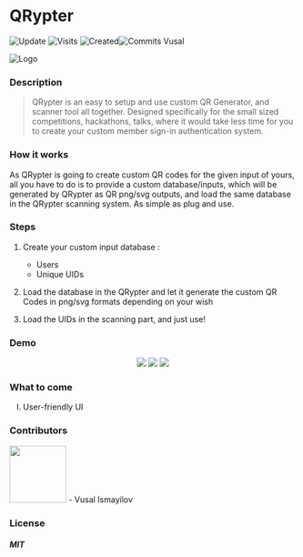  # QRypter
![Update](https://badges.pufler.dev/updated/woosal1337/QRypter) ![Visits](https://badges.pufler.dev/visits/woosal1337/QRypter) ![Created](https://badges.pufler.dev/created/woosal1337/QRypter)![Commits Vusal](https://badges.pufler.dev/commits/monthly/woosal1337)


![Logo](https://woosal.com/1337/crypterlogo.png)


 ### Description
 <blockquote>
QRypter is an easy to setup and use custom QR Generator, and scanner tool all together. Designed specifically for the small sized competitions, hackathons, talks, where it would take less time for you to create your custom member sign-in authentication system.
</blockquote>

### How it works
As QRypter is going to create custom QR codes for the given input of yours, all you have to do is to provide a custom database/inputs, which will be generated by QRypter as QR png/svg outputs, and load the same database in the QRypter scanning system. As simple as plug and use.

### Steps
1) Create your custom input database :
	- Users
	- Unique UIDs
	
2) Load the database in the QRypter and let it generate the custom QR Codes in png/svg formats depending on your wish
3) Load the UIDs in the scanning part, and just use!

### Demo
<p align="center">
	<img src="https://woosal.com/1337/woosal1337-yAYTUZxdlCQFmtUTrEksSFFRAoMSewHzttDzDlinnXYfD3nMVDmr9KVa6RJDDjEk9eA7YdSQ15BjEsdMq4JYblKNw.png">
	<img src="https://woosal.com/1337/woosal1337-KHEU3JJYhNUx7SEtNnX4o7qmfxN6C5kByz2gBIZjiWdWVHH3AGF40ajgIoN1m7dupScoj1fqWtEDsly2tEhqEgqxe.png">
	<img src="https://woosal.com/1337/woosal1337-dYNwtSSFh1zdUJpqZJyzSI6SZ7WwH6SwEDIAYtdIIpn8YK2yzgl2458gRAHwUutqpZGdOdPGgkl2vANAE7LFjzahM.png">
</p>





### What to come
<ol type="I">
	<li>
		User-friendly UI
	</li>
</ol>

### Contributors
<p>
<a href="https://github.com/woosal1337"><img height="100px" width="100px" src="https://woosal.com/1337/woosal1337-1phcPFdgHFd92bV2KkEz4CjF4u7muVxnNLQ7rcez0NgnWMniYbK9cIcRdy9Cl0UVl8FUtUktoIufvi1roVyPivDlM.png"></a>
	- Vusal Ismayilov
	

### License
<h5>MIT</h5>

